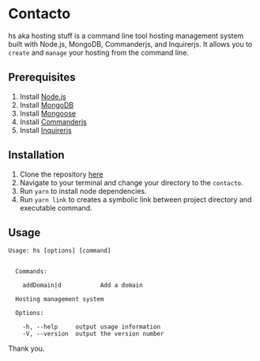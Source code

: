 # Contacto
hs aka hosting stuff is a command line tool hosting management system built with Node.js, MongoDB, Commanderjs, and Inquirerjs. It allows you to `create` and `manage` your hosting from the command line.


## Prerequisites
1. Install [Node.js](https://nodejs.org/en/)
2. Install [MongoDB](https://www.mongodb.org/downloads/)
3. Install [Mongoose](http://mongoosejs.com/)
4. Install [Commanderjs](https://github.com/tj/commander.js)
5. Install [Inquirerjs](https://github.com/SBoudrias/Inquirer.js/)


## Installation
1. Clone the repository [here](https://github.com/mentrie/contacto)
2. Navigate to your terminal and change your directory to the `contacto`.
3. Run `yarn` to install node dependencies.
4. Run `yarn link` to creates a symbolic link between project directory and executable command.

## Usage
```
Usage: hs [options] [command]


  Commands:

    addDomain|d           Add a domain

  Hosting management system

  Options:

    -h, --help     output usage information
    -V, --version  output the version number
```

Thank you.

